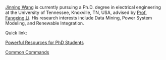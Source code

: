 [Jinning Wang](https://jinningwang.github.io/) is currently pursuing a Ph.D. degree in electrical engineering at the University of Tennessee, Knoxville, TN, USA, advised by [Prof. Fangxing Li](http://web.eecs.utk.edu/~fli6/). His research interests include Data Mining, Power System Modeling, and Renewable Integration.

Quick link:

[Powerful Resources for PhD Students](https://jinningwang.github.io/posts/2023/02/tools/)

[Common Commands](./command.md)
